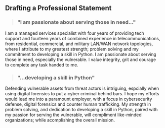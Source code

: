 ## Drafting a Professional Statement
>### "I am passionate about serving those in need..."
I am a managed services specialist with four years of providing tech support and fourteen years of combined experience in telecommunications, from residential,  commercial, and military LAN/WAN network topologies, where I attribute to my greatest strength; problem solving and my commitment to developing a skill in Python. I am passionate about serving those in need, especially the vulnerable.  I value integrity, grit and courage to complete any task handed to me.
>### "...developing a skill in Python"
Defending vulnerable assets from threat actors is intriguing, espcially when using digital forensics to put a cyber criminal behind bars.  I hope my efforts would lead me into a paramount employer, with a focus in cybersecurity defense, digital forensics and counter human trafficking.  My strength in problem solving, and dedication to developing a skill in Python, paired with my passion for serving the vulnerable, will compliment like-minded organizations; while acomplishing the overall mission.
